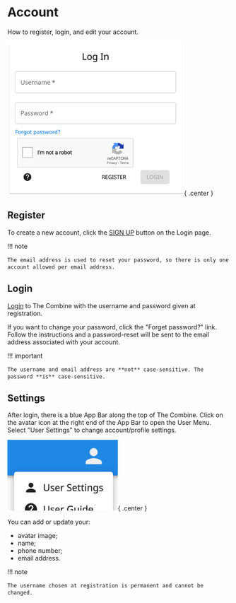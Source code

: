 # Account

How to register, login, and edit your account.

![Login](images/login.png){ .center }

## Register

To create a new account, click the [SIGN UP](../sign-up) button on the Login page.

!!! note

    The email address is used to reset your password, so there is only one account allowed per email address.

## Login

[Login](../login) to The Combine with the username and password given at registration.

If you want to change your password, click the "Forget password?" link. Follow the instructions and a password-reset
will be sent to the email address associated with your account.

!!! important

    The username and email address are **not** case-sensitive. The password **is** case-sensitive.

## Settings

After login, there is a blue App Bar along the top of The Combine. Click on the avatar icon at the right end of the App
Bar to open the User Menu. Select "User Settings" to change account/profile settings.

![User Menu](images/userMenu.png){ .center }

You can add or update your:

- avatar image;
- name;
- phone number;
- email address.

!!! note

    The username chosen at registration is permanent and cannot be changed.
